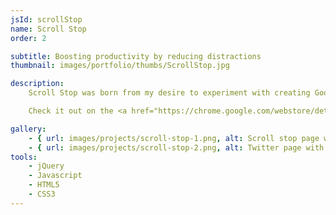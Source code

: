 ```yaml
---
jsId: scrollStop
name: Scroll Stop
order: 2

subtitle: Boosting productivity by reducing distractions
thumbnail: images/portfolio/thumbs/ScrollStop.jpg

description:
    Scroll Stop was born from my desire to experiment with creating Google Chrome extension, and seizing the opportunity when a friend proposed the idea for a productivity app that specifically tackled lazy loading social media and content websites by stopping you from scrolling too far. With Scroll Stop, if you need to message people on Facebook or other social media platforms, you still can, but it will prevent you from mindlessly scrolling through feeds.

    Check it out on the <a href="https://chrome.google.com/webstore/detail/scroll-stop/hjaclffbikdneicnleajghmppjdnnohl">Scroll Stop Chrome Extension page</a>.

gallery:
    - { url: images/projects/scroll-stop-1.png, alt: Scroll stop page with settings }
    - { url: images/projects/scroll-stop-2.png, alt: Twitter page with Scroll Stop active, showing it will stop scrolling  }
tools:
    - jQuery
    - Javascript
    - HTML5
    - CSS3
---
```

